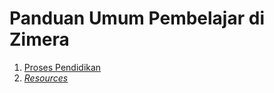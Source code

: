 # Panduan Umum Pembelajar di Zimera

1.  [Proses Pendidikan](isi/01.md)
2.  [*Resources*](isi/02.md)

